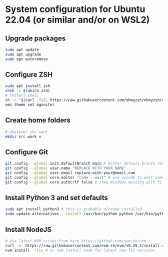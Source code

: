 # System configuration for Ubuntu 22.04 (or similar and/or on WSL2)

## Upgrade packages

```sh
sudo apt update
sudo apt upgrade
sudo apt autoremove
```

## Configure ZSH

```sh
sudo apt install zsh
chsh -s $(which zsh)
# restart shell
sh -c "$(curl -fsSL https://raw.githubusercontent.com/ohmyzsh/ohmyzsh/master/tools/install.sh)"
omz theme set agnoster
```

## Create home folders

```sh
# whatever you want
mkdir src work x
```

## Configure Git

```sh
git config --global init.defaultBranch main # better default branch name
git config --global user.name "REPLACE WITH YOUR NAME"
git config --global user.email replace-with-your@email.com
git config --global core.editor "code --wait" # use vscode to edit commit messages instead of nano and vim
git config --global core.autocrlf false # stop Windows messing with file endings (not needed for linux actually)
```

## Install Python 3 and set defaults

```sh
sudo apt install python3 # this is probably already installed
sudo update-alternatives --install /usr/bin/python python /usr/bin/python3 1
```

## Install NodeJS

```sh
# Use latest NVM script from here https://github.com/nvm-sh/nvm
curl -o- https://raw.githubusercontent.com/nvm-sh/nvm/v0.39.3/install.sh | bash
nvm install --lts # or nvm install node for latest non-lts versions
```
